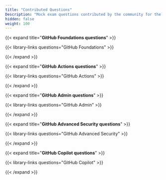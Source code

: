 ```yaml
---
title: "Contributed Questions"
Description: "Mock exam questions contributed by the community for the GitHub Certification Exams."
hidden: false
weight: 100
---
```




{{< expand title="**GitHub Foundations questions**" >}}

{{< library-links questions="GitHub Foundations" >}}

{{< /expand >}}



{{< expand title="**GitHub Actions questions**" >}}

{{< library-links questions="GitHub Actions" >}}

{{< /expand >}}



{{< expand title="**GitHub Admin questions**" >}}

{{< library-links questions="GitHub Admin" >}}

{{< /expand >}}



{{< expand title="**GitHub Advanced Security questions**" >}}

{{< library-links questions="GitHub Advanced Security" >}}

{{< /expand >}}



{{< expand title="**GitHub Copilot questions**" >}}

{{< library-links questions="GitHub Copilot" >}}

{{< /expand >}}
